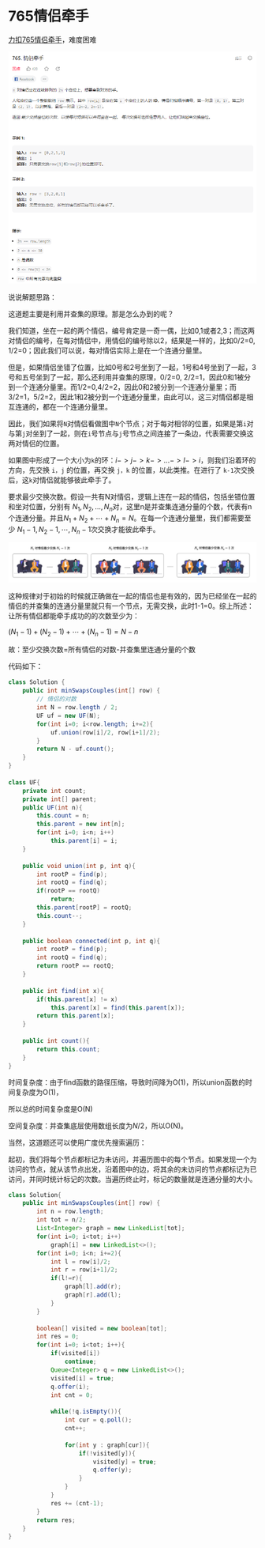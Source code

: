 # 765情侣牵手

[力扣765情侣牵手](https://leetcode.cn/problems/couples-holding-hands/description/?show=1)，难度困难

![image-20230729171402730](https://raw.githubusercontent.com/lqyspace/mypic/master/PicBed/202307291714794.png)

说说解题思路：

这道题主要是利用并查集的原理。那是怎么办到的呢？

我们知道，坐在一起的两个情侣，编号肯定是一奇一偶，比如0,1或者2,3；而这两对情侣的编号，在每对情侣中，用情侣的编号除以2，结果是一样的，比如0/2=0, 1/2=0；因此我们可以说，每对情侣实际上是在一个连通分量里。

但是，如果情侣坐错了位置，比如0号和2号坐到了一起，1号和4号坐到了一起，3号和五号坐到了一起，那么还利用并查集的原理，0/2=0, 2/2=1，因此0和1被分到一个连通分量里。而1/2=0,4/2=2，因此0和2被分到一个连通分量里；而3/2=1，5/2=2，因此1和2被分到一个连通分量里，由此可以，这三对情侣都是相互连通的，都在一个连通分量里。

因此，我们如果将`N`对情侣看做图中`N`个节点；对于每对相邻的位置，如果是第`i`对与第`j`对坐到了一起，则在`i`号节点与`j`号节点之间连接了一条边，代表需要交换这两对情侣的位置。

如果图中形成了一个大小为`k`的环：$i->j->k->...->l->i$，则我们沿着环的方向，先交换 `i，j` 的位置，再交换 `j，k` 的位置，以此类推。在进行了 `k-1`次交换后，这`k`对情侣就能够彼此牵手了。

要求最少交换次数。假设一共有N对情侣，逻辑上连在一起的情侣，包括坐错位置和坐对位置，分别有 $N_1,N_2,...,N_n$对，这里n是并查集连通分量的个数，代表有n个连通分量。并且$N_1+N_2+\cdots +N_n=N$。在每一个连通分量里，我们都需要至少 $N_1-1,N_2-1,\cdots ,N_n-1$次交换才能彼此牵手。

![image.png](https://raw.githubusercontent.com/lqyspace/mypic/master/PicBed/202307291739218.png)

这种规律对于初始的时候就正确做在一起的情侣也是有效的，因为已经坐在一起的情侣的并查集的连通分量里就只有一个节点，无需交换，此时1-1=0。综上所述：让所有情侣都能牵手成功的的次数至少为：

$(N_1-1)+(N_2-1)+\cdots +(N_n-1)=N-n$

故：至少交换次数=所有情侣的对数-并查集里连通分量的个数

代码如下：

```java
class Solution {
    public int minSwapsCouples(int[] row) {
		// 情侣的对数
        int N = row.length / 2;
        UF uf = new UF(N);
        for(int i=0; i<row.length; i+=2){
            uf.union(row[i]/2, row[i+1]/2);
        }
        return N - uf.count();
    }
}

class UF{
    private int count;
    private int[] parent;
    public UF(int n){
        this.count = n;
        this.parent = new int[n];
        for(int i=0; i<n; i++)
            this.parent[i] = i;
    }
    
    public void union(int p, int q){
        int rootP = find(p);
        int rootQ = find(q);
        if(rootP == rootQ)
            return;
        this.parent[rootP] = rootQ;
        this.count--;
    }
    
    public boolean connected(int p, int q){
        int rootP = find(p);
        int rootQ = find(q);
        return rootP == rootQ;
    }
    
    public int find(int x){
        if(this.parent[x] != x)
            this.parent[x] = find(this.parent[x]);
        return this.parent[x];
    }
    
    public int count(){
        return this.count;
    }
}
```

时间复杂度：由于find函数的路径压缩，导致时间降为O(1)，所以union函数的时间复杂度为O(1)，

所以总的时间复杂度是O(N)

空间复杂度：并查集底层使用数组长度为$N/2$，所以O(N)。





当然，这道题还可以使用广度优先搜索遍历：

起初，我们将每个节点都标记为未访问，并遍历图中的每个节点。如果发现一个为访问的节点，就从该节点出发，沿着图中的边，将其余的未访问的节点都标记为已访问，并同时统计标记的次数。当遍历终止时，标记的数量就是连通分量的大小。

```java
class Solution{
    public int minSwapsCouples(int[] row) {
    	int n = row.length;
        int tot = n/2;
        List<Integer> graph = new LinkedList[tot];
        for(int i=0; i<tot; i++)
            graph[i] = new LinkedList<>();
        for(int i=0; i<n; i+=2){
            int l = row[i]/2;
            int r = row[i+1]/2;
            if(l!=r){
                graph[l].add(r);
                graph[r].add(l);
            }
        }
        
        boolean[] visited = new boolean[tot];
        int res = 0;
        for(int i=0; i<tot; i++){
            if(visited[i])
                continue;
            Queue<Integer> q = new LinkedList<>();
            visited[i] = true;
            q.offer(i);
            int cnt = 0;
            
            while(!q.isEmpty()){
                int cur = q.poll();
                cnt++;
                
                for(int y : graph[cur]){
                    if(!visited[y]){
                        visited[y] = true;
                        q.offer(y);
                    }
                }
            }
            res += (cnt-1);
        }
        return res;
    }
}
```















